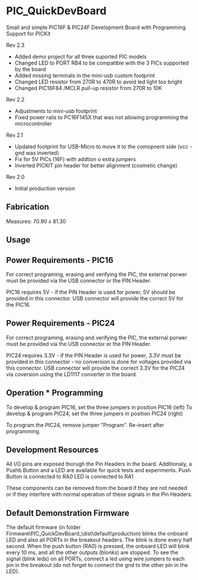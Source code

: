 # PIC_QuickDevBoard
Small and simple PIC16F &amp; PIC24F Development Board with Programming Support for PICKit

Rev 2.3
- Added demo project for all three suported PIC models
- Changed LED to PORT RB4 to be compatible with the 3 PICs supported by the board
- Added missing terminals in the mini-usb custom footprint
- Changed LED resistor from 270R to 470R to avoid led light too bright
- Changed PIC16F84 /MCLR pull-up resistor from 270R to 10K

Rev 2.2
- Adjustments to mini-usb footprint
- Fixed power rails to PC16F145X that was not allowing programming the microcontroller

Rev 2.1
- Updated footprint for USB-Micro to move it to the comopnent side (vcc - gnd was inverted)
- Fix for 5V PICs (16F) with addtion o extra jumpers
- Inverted PICKIT pin header for better alignment (cosmetic change)

Rev 2.0
- Initial production version

Fabrication
-----------
Measures: 70.90 x 81.30

Usage
-----

Power Requirements - PIC16
--------------------------

For correct programing, erasing and verifying the PIC, the external porwer must be provided via the USB connector or the PIN Header.

PIC16 requires 5V - if the PIN Header is used for power, 5V should be provided in this connector.
USB connector will provide the correct 5V for the PIC16.

Power Requirements - PIC24
--------------------------

For correct programing, erasing and verifying the PIC, the external porwer must be provided via the USB connector or the PIN Header.

PIC24 requires 3.3V - if the PIN Header is used for power, 3.3V must be provided in this connector - no conversion is done for voltages provided via this connector.
USB connector will provide the correct 3.3V for the PIC24 via coversion using the LD1117 converter in the board.


Operation * Programming
-----------------------

To develop & program PIC16, set the three jumpers in position PIC16 (left)
To develop & program PIC24, set the three jumpers in position PIC24 (right)

To program the PIC24, remove jumper "Program". Re-insert after programming.

Development Resources
---------------------
All  I/O pins are exposed thorugh the Pin Headers in the board.
Additionaly, a Pushb Button and a LED are available for quick tests and experiments.
Push Button is connected to RA0
LED is connected to RA1

These components can be removed from the board if they are not needed or if they interfere with normal operation of these signals in the Pin Headers.

Default Demonstration Firmware
------------------------------
The default firmware (in folder Firmware\PIC_QuickDevBoard_<PIC Model>\dist\default\production\) blinks the onboard LED and also all PORTs in the breakout headers. The blink is done every half second.
When the push button (RA0) is pressed, the onboard LED will blink every 10 ms, and all the other outputs (blonks) are stopped.
To see the signal (blink leds) on all PORTs, connect a led using wire jumpers to each pin in the breakout (do not forget to connect the gnd to the other pin in the LED).
